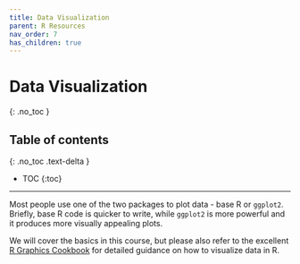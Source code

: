 ```yaml
---
title: Data Visualization
parent: R Resources
nav_order: 7
has_children: true
---
```


# Data Visualization
{: .no_toc }


## Table of contents
{: .no_toc .text-delta }

- TOC
{:toc}

---

Most people use one of the two packages to plot data - base R or `ggplot2`. Briefly, base R code is quicker to write, while `ggplot2` is more powerful and it produces more visually appealing plots.

We will cover the basics in this course, but please also refer to the excellent [R Graphics Cookbook](https://r-graphics.org/index.html) for detailed guidance on how to visualize data in R.
